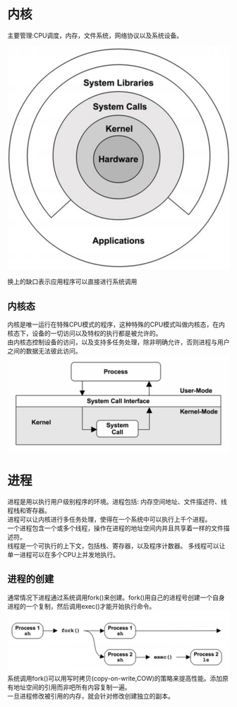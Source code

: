 # 内核
  主要管理:CPU调度，内存，文件系统，网络协议以及系统设备。

 ![操作系统内核角色](../resources/systems.performance/c3-core.png)

 换上的缺口表示应用程序可以直接进行系统调用

 ## 内核态
   内核是唯一运行在特殊CPU模式的程序，这种特殊的CPU模式叫做内核态，在内核态下，设备的一切访问以及特权的执行都是被允许的。  
   由内核态控制设备的访问，以及支持多任务处理，除非明确允许，否则进程与用户之间的数据无法彼此访问。  
![系统调用执行模式](../resources/systems.performance/c3-systemcall.png)

# 进程
  进程是用以执行用户级别程序的环境。进程包括: 内存空间地址、文件描述符、线程栈和寄存器。  
  进程可以让内核进行多任务处理，使得在一个系统中可以执行上千个进程。  
  一个进程包含一个或多个线程，操作在进程的地址空间内并且共享着一样的文件描述符。  
  线程是一个可执行的上下文，包括栈、寄存器，以及程序计数器。
  多线程可以让单一进程可以在多个CPU上并发地执行。  

## 进程的创建
  通常情况下进程通过系统调用fork()来创建。fork()用自己的进程号创建一个自身进程的一个复制，然后调用exec()才能开始执行命令。  
![进程创建](../resources/systems.performance/c3-create-process.png)
  系统调用fork()可以用写时拷贝(copy-on-write,COW)的策略来提高性能。添加原有地址空间的引用而非吧所有内容复制一遍。  
  一旦进程修改被引用的内存，就会针对修改创建独立的副本。

## 